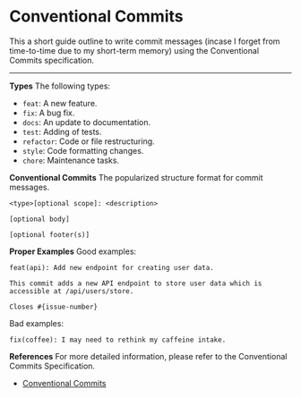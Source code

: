 # Conventional Commits

This a short guide outline to write commit messages (incase I forget from time-to-time due to my short-term memory) using the Conventional Commits specification. 

***


**Types**
The following types:
- `feat`: A new feature.
- `fix`: A bug fix.
- `docs`: An update to documentation.
- `test`: Adding of tests.
- `refactor`: Code or file restructuring.
- `style`: Code formatting changes.
- `chore`: Maintenance tasks.


**Conventional Commits**
The popularized structure format for commit messages.

```
<type>[optional scope]: <description>

[optional body]

[optional footer(s)]
```

**Proper Examples**
Good examples:
```
feat(api): Add new endpoint for creating user data.

This commit adds a new API endpoint to store user data which is accessible at /api/users/store.

Closes #{issue-number}
```

Bad examples:
```
fix(coffee): I may need to rethink my caffeine intake.
```

**References**
For more detailed information, please refer to the Conventional Commits Specification.

- [Conventional Commits](https://www.conventionalcommits.org/en/v1.0.0/) 
